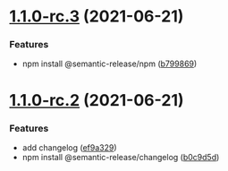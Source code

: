 # [1.1.0-rc.3](https://github.com/milkmidi/semantic-release-exercise/compare/v1.1.0-rc.2...v1.1.0-rc.3) (2021-06-21)


### Features

* npm install @semantic-release/npm ([b799869](https://github.com/milkmidi/semantic-release-exercise/commit/b79986933e9c90f6c89e6ee98dfda1c27c3c49c9))

# [1.1.0-rc.2](https://github.com/milkmidi/semantic-release-exercise/compare/v1.1.0-rc.1...v1.1.0-rc.2) (2021-06-21)


### Features

* add changelog ([ef9a329](https://github.com/milkmidi/semantic-release-exercise/commit/ef9a32940c736c111ad8254fcf24db03cce89b1b))
* npm install @semantic-release/changelog ([b0c9d5d](https://github.com/milkmidi/semantic-release-exercise/commit/b0c9d5d581bc94b1c96dc2e6fe5ccdbbed8150c0))

